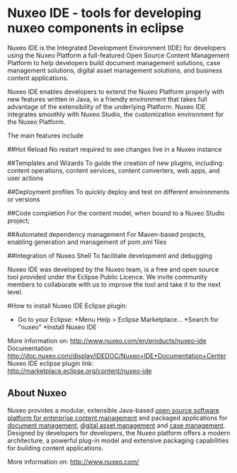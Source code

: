 # Nuxeo IDE - tools for developing nuxeo components in eclipse

Nuxeo IDE is the Integrated Development Environment (IDE) for developers using the Nuxeo Platform a full-featured Open Source Content Management Platform to help developers build document management solutions, case management solutions, digital asset management solutions, and business content applications.

Nuxeo IDE enables developers to extend the Nuxeo Platform properly with new features written in Java, in a friendly environment that takes full advantage of the extensibility of the underlying Platform. Nuxeo IDE integrates smoothly with Nuxeo Studio, the customization environment for the Nuxeo Platform.

The main features include

##Hot Reload
No restart required to see changes live in a Nuxeo instance

##Templates and Wizards
To guide the creation of new plugins, including: content operations, content services, content converters, web apps, and user actions

##Deployment profiles
To quickly deploy and test on different environments or versions

##Code completion
For the content model, when bound to a Nuxeo Studio project;

##Automated dependency management
For Maven-based projects, enabling generation and management of pom.xml files

##Integration of Nuxeo Shell
To facilitate development and debugging

Nuxeo IDE was developed by the Nuxeo team, is a free and open source tool provided under the Eclipse Public Licence. We invite community members to collaborate with us to improve the tool and take it to the next level.

#How to install Nuxeo IDE Eclipse plugin:

- Go to your Eclipse:
*Menu Help > Eclipse Marketplace...
*Search for "nuxeo"
*Install Nuxeo IDE

More information on: http://www.nuxeo.com/en/products/nuxeo-ide
Documentation: http://doc.nuxeo.com/display/IDEDOC/Nuxeo+IDE+Documentation+Center
Nuxeo IDE eclipse plugin link: http://marketplace.eclipse.org/content/nuxeo-ide

## About Nuxeo

Nuxeo provides a modular, extensible Java-based [open source software platform for enterprise content management](http://www.nuxeo.com/en/products/ep) and packaged applications for [document management](http://www.nuxeo.com/en/products/document-management), [digital asset management](http://www.nuxeo.com/en/products/dam) and [case management](http://www.nuxeo.com/en/products/case-management). Designed by developers for developers, the Nuxeo platform offers a modern architecture, a powerful plug-in model and extensive packaging capabilities for building content applications.

More information on: http://www.nuxeo.com/